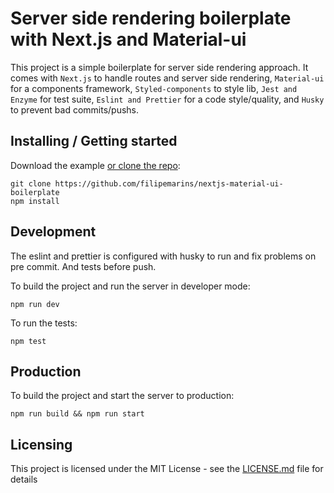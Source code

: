 # Server side rendering boilerplate with Next.js and Material-ui

This project is a simple boilerplate for server side rendering approach. It comes with `Next.js` to handle routes and server side rendering, `Material-ui` for a components framework, `Styled-components` to style lib, `Jest and Enzyme` for test suite, `Eslint and Prettier` for a code style/quality, and `Husky` to prevent bad commits/pushs.

## Installing / Getting started

Download the example [or clone the repo](https://github.com/filipemarins/nextjs-material-ui-boilerplate):


```shell
git clone https://github.com/filipemarins/nextjs-material-ui-boilerplate
npm install
```

## Development

The eslint and prettier is configured with husky to run and fix problems on pre commit. And tests before push.

To build the project and run the server in developer mode:
```
npm run dev
```

To run the tests:
```
npm test
````

## Production

To build the project and start the server to production:
```
npm run build && npm run start
```

## Licensing

This project is licensed under the MIT License - see the [LICENSE.md](LICENSE.md) file for details
